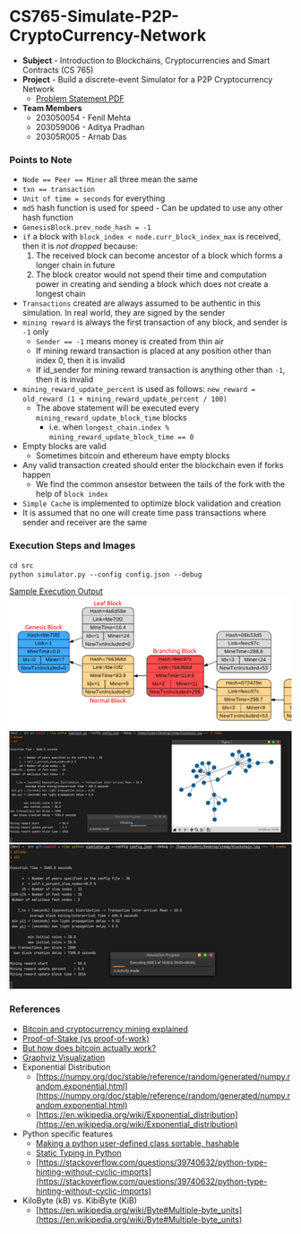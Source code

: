 # CS765-Simulate-P2P-CryptoCurrency-Network

- **Subject** - Introduction to Blockchains, Cryptocurrencies and Smart Contracts (CS 765)
- **Project** - Build a discrete-event Simulator for a P2P Cryptocurrency Network
    - [Problem Statement PDF](./CS765_Autumn2021_HW1.pdf)
- **Team Members**
    - 203050054 - Fenil Mehta
    - 203059006 - Aditya Pradhan
    - 20305R005 - Arnab Das


### Points to Note

- `Node == Peer == Miner` all three mean the same
- `txn == transaction`
- `Unit of time = seconds` for everything
- `md5` hash function is used for speed - Can be updated to use any other hash function
- `GenesisBlock.prev_node_hash = -1`
- `if` a block with `block_index < node.curr_block_index_max` is received, then it is _not dropped_ because:
    1. The received block can become ancestor of a block which forms a longer chain in future
    2. The block creator would not spend their time and computation power in creating and sending a block which does not
       create a longest chain
- `Transactions` created are always assumed to be authentic in this simulation. In real world, they are signed by the
  sender
- `mining reward` is always the first transaction of any block, and sender is `-1` only
    - `Sender == -1` means money is created from thin air
    - If mining reward transaction is placed at any position other than index 0, then it is invalid
    - If id_sender for mining reward transaction is anything other than `-1`, then it is invalid
- `mining_reward_update_percent` is used as follows: `new_reward = old_reward (1 + mining_reward_update_percent / 100)`
    - The above statement will be executed every `mining_reward_update_block_time` blocks
        - i.e. when `longest_chain.index % mining_reward_update_block_time == 0`
- Empty blocks are valid
    - Sometimes bitcoin and ethereum have empty blocks
- Any valid transaction created should enter the blockchain even if forks happen
    - We find the common ansestor between the tails of the fork with the help of `block index`
- `Simple Cache` is implemented to optimize block validation and creation
- It is assumed that no one will create time pass transactions where sender and receiver are the same


### Execution Steps and Images

```shell
cd src
python simulator.py --config config.json --debug
```

[Sample Execution Output](./samples/SampleExecution_3600seconds.zip)
![Blockchain Visualization](./samples/SampleBlockchain.png "Blockchain Visualization")
![Execution with graph displayed](./samples/SampleExecutionWithGraph.png "Execution with graph displayed")
![Execution in progress](./samples/SampleExecutionRunning.png "Execution in progress")


### References

- [Bitcoin and cryptocurrency mining explained](https://www.youtube.com/watch?v=kZXXDp0_R-w)
- [Proof-of-Stake (vs proof-of-work)](https://www.youtube.com/watch?v=M3EFi_POhps)
- [But how does bitcoin actually work?](https://www.youtube.com/watch?v=bBC-nXj3Ng4)
- [Graphviz Visualization](https://graphviz.org/Gallery/directed/fsm.html)
- Exponential Distribution
    - [https://numpy.org/doc/stable/reference/random/generated/numpy.random.exponential.html](https://numpy.org/doc/stable/reference/random/generated/numpy.random.exponential.html)
    - [https://en.wikipedia.org/wiki/Exponential_distribution](https://en.wikipedia.org/wiki/Exponential_distribution)
- Python specific features
    - [Making a python user-defined class sortable, hashable](https://stackoverflow.com/questions/7152497/making-a-python-user-defined-class-sortable-hashable)
    - [Static Typing in Python](https://towardsdatascience.com/static-typing-in-python-55aa6dfe61b4)
    - [https://stackoverflow.com/questions/39740632/python-type-hinting-without-cyclic-imports](https://stackoverflow.com/questions/39740632/python-type-hinting-without-cyclic-imports)
- KiloByte (kB) vs. KibiByte (KiB)
    - [https://en.wikipedia.org/wiki/Byte#Multiple-byte_units](https://en.wikipedia.org/wiki/Byte#Multiple-byte_units)

